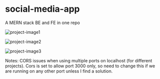# social-media-app
A MERN stack BE and FE in one repo

![project-image1](https://user-images.githubusercontent.com/60953822/172692414-d6214bba-74bb-40d9-a5e8-81ab8719fa4a.jpg)

![project-image2](https://user-images.githubusercontent.com/60953822/172692409-71ac59df-071a-41a0-b6dd-7d4dfba733bf.jpg)

![project-image3](https://user-images.githubusercontent.com/60953822/172690728-af434ae9-f231-4c23-b300-e4659d859324.jpg)


Notes:
    CORS issues when using multiple ports on localhost (for different projects). Cors is set to allow port 3000 only, so need to change this if we are running on any other port unless I find a solution.